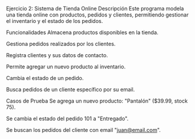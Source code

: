 Ejercicio 2: Sistema de Tienda Online
Descripción
Este programa modela una tienda online con productos, pedidos y clientes, permitiendo gestionar el inventario y el estado de los pedidos.

Funcionalidades
Almacena productos disponibles en la tienda.

Gestiona pedidos realizados por los clientes.

Registra clientes y sus datos de contacto.

Permite agregar un nuevo producto al inventario.

Cambia el estado de un pedido.

Busca pedidos de un cliente específico por su email.

Casos de Prueba
Se agrega un nuevo producto: "Pantalón" ($39.99, stock 75).

Se cambia el estado del pedido 101 a "Entregado".

Se buscan los pedidos del cliente con email "juan@email.com".
